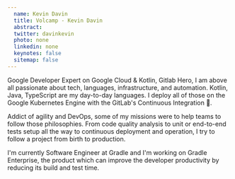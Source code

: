 ```yaml
---
  name: Kevin Davin
  title: Volcamp - Kevin Davin
  abstract: 
  twitter: davinkevin
  photo: none
  linkedin: none
  keynotes: false
  sitemap: false
---
```

Google Developer Expert on Google Cloud & Kotlin, Gitlab Hero, I am above all passionate about tech, languages, infrastructure, and automation. Kotlin, Java, TypeScript are my day-to-day languages. I deploy all of those on the Google Kubernetes Engine with the GitLab's Continuous Integration 🚀.

Addict of agility and DevOps, some of my missions were to help teams to follow those philosophies. From code quality analysis to unit or end-to-end tests setup all the way to continuous deployment and operation, I try to follow a project from birth to production.

I'm currently Software Engineer at Gradle and I'm working on Gradle Enterprise, the product which can improve the developer productivity by reducing its build and test time.
